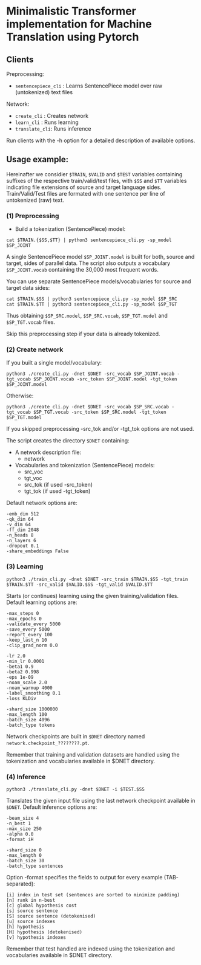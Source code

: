 # Minimalistic Transformer implementation for Machine Translation using Pytorch

## Clients

Preprocessing:
* `sentencepiece_cli` : Learns SentencePiece model over raw (untokenized) text files

Network:
* `create_cli` : Creates network
* `learn_cli` : Runs learning 
* `translate_cli`: Runs inference

Run clients with the -h option for a detailed description of available options.

## Usage example:

Hereinafter we considier `$TRAIN`, `$VALID` and `$TEST` variables containing suffixes of the respective train/valid/test files, with `$SS` and `$TT` variables indicating file extensions of source and target language sides.
Train/Valid/Test files are formated with one sentence per line of untokenized (raw) text. 

### (1) Preprocessing

* Build a tokenization (SentencePiece) model:
```
cat $TRAIN.{$SS,$TT} | python3 sentencepiece_cli.py -sp_model $SP_JOINT
```
A single SentencePiece model `$SP_JOINT.model` is built for both, source and target, sides of parallel data. 
The script also outputs a vocabulary `$SP_JOINT.vocab` containing the 30,000 most frequent words.

You can use separate SentencePiece models/vocabularies for source and target data sides:
```
cat $TRAIN.$SS | python3 sentencepiece_cli.py -sp_model $SP_SRC
cat $TRAIN.$TT | python3 sentencepiece_cli.py -sp_model $SP_TGT
```

Thus obtaining `$SP_SRC.model`, `$SP_SRC.vocab`, `$SP_TGT.model` and `$SP_TGT.vocab` files.

Skip this preprocessing step if your data is already tokenized.


### (2) Create network


If you built a single model/vocabulary:
```
python3 ./create_cli.py -dnet $DNET -src_vocab $SP_JOINT.vocab -tgt_vocab $SP_JOINT.vocab -src_token $SP_JOINT.model -tgt_token $SP_JOINT.model
```

Otherwise:
```
python3 ./create_cli.py -dnet $DNET -src_vocab $SP_SRC.vocab -tgt_vocab $SP_TGT.vocab -src_token $SP_SRC.model -tgt_token $SP_TGT.model
```

If you skipped preprocessing -src_tok and/or -tgt_tok options are not used.

The script creates the directory `$DNET` containing:
* A network description file: 
  * network
* Vocabularies and tokenization (SentencePiece) models:
  * src_voc
  * tgt_voc
  * src_tok (if used -src_token)
  * tgt_tok (if used -tgt_token)

Default network options are:
```
-emb_dim 512
-qk_dim 64
-v_dim 64
-ff_dim 2048
-n_heads 8
-n_layers 6
-dropout 0.1
-share_embeddings False
```

### (3) Learning
```
python3 ./train_cli.py -dnet $DNET -src_train $TRAIN.$SS -tgt_train $TRAIN.$TT -src_valid $VALID.$SS -tgt_valid $VALID.$TT
```

Starts (or continues) learning using the given training/validation files. Default learning options are:
```
-max_steps 0
-max_epochs 0
-validate_every 5000
-save_every 5000
-report_every 100
-keep_last_n 10
-clip_grad_norm 0.0
```
```
-lr 2.0
-min_lr 0.0001
-beta1 0.9
-beta2 0.998
-eps 1e-09
-noam_scale 2.0
-noam_warmup 4000
-label_smoothing 0.1
-loss KLDiv
```
```
-shard_size 1000000
-max_length 100
-batch_size 4096
-batch_type tokens
```

Network checkpoints are built in `$DNET` directory named `network.checkpoint_????????.pt`.

Remember that training and validation datasets are handled using the tokenization and vocabularies available in $DNET directory.

### (4) Inference
```
python3 ./translate_cli.py -dnet $DNET -i $TEST.$SS
```

Translates the given input file using the last network checkpoint available in `$DNET`. Default inference options are:
```
-beam_size 4
-n_best 1
-max_size 250
-alpha 0.0
-format iH
```
```
-shard_size 0
-max_length 0
-batch_size 30
-batch_type sentences
```

Option -format specifies the fields to output for every example (TAB-separated):
```
[i] index in test set (sentences are sorted to minimize padding)
[n] rank in n-best
[c] global hypothesis cost
[s] source sentence
[S] source sentence (detokenised)
[u] source indexes
[h] hypothesis
[H] hypothesis (detokenised)
[v] hypothesis indexes
```

Remember that test handled are indexed using the tokenization and vocabularies available in $DNET directory.



